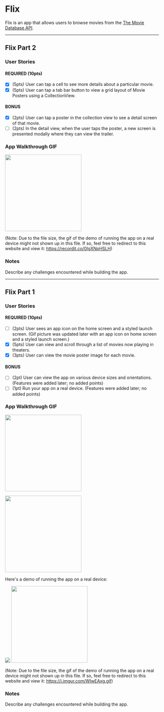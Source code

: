 # Flix

Flix is an app that allows users to browse movies from the [The Movie Database API](http://docs.themoviedb.apiary.io/#).


---

## Flix Part 2

### User Stories

#### REQUIRED (10pts)
- [x] (5pts) User can tap a cell to see more details about a particular movie.
- [x] (5pts) User can tap a tab bar button to view a grid layout of Movie Posters using a CollectionView.

#### BONUS
- [x] (2pts) User can tap a poster in the collection view to see a detail screen of that movie.
- [ ] (2pts) In the detail view, when the user taps the poster, a new screen is presented modally where they can view the trailer.

### App Walkthrough GIF

<img src="https://user-images.githubusercontent.com/52603892/109373712-8f47ec80-787e-11eb-9868-cd848dd57b1b.gif" width=250><br>



(Note: Due to the file size, the gif of the demo of running the app on a real device might not shown up in this file.
If so, feel free to redirect to this website and view it:
https://recordit.co/0IgXNpHSLH)

### Notes
Describe any challenges encountered while building the app.

---

## Flix Part 1

### User Stories

#### REQUIRED (10pts)
- [ ] (2pts) User sees an app icon on the home screen and a styled launch screen. (Gif picture was updated later with an app icon on home screen and a styled launch screen.)
- [x] (5pts) User can view and scroll through a list of movies now playing in theaters.
- [x] (3pts) User can view the movie poster image for each movie.

#### BONUS
- [ ] (2pt) User can view the app on various device sizes and orientations. (Features were added later; no added points)
- [ ] (1pt) Run your app on a real device. (Features were added later; no added points)

### App Walkthrough GIF

<img src="http://g.recordit.co/jQSUqJETnA.gif" width=250><br>

<img src="file:///Users/xulinxi/Desktop/app%20on%20the%20phone.gif" width=250><br>

Here's a demo of running the app on a real device:

![](https://i.imgur.com/WIwEAxg.gif)
<img src="https://user-images.githubusercontent.com/52603892/109373308-09c33d00-787c-11eb-81f1-5e18adb9e911.gif" width=250><br>


(Note: Due to the file size, the gif of the demo of running the app on a real device might not shown up in this file.
If so, feel free to redirect to this website and view it:
https://i.imgur.com/WIwEAxg.gif)

### Notes
Describe any challenges encountered while building the app.
